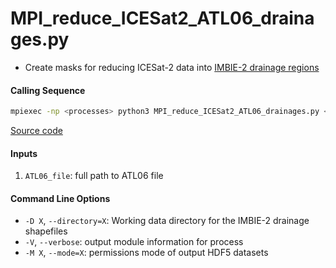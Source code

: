 MPI_reduce_ICESat2_ATL06_drainages.py
=====================================

- Create masks for reducing ICESat-2 data into [IMBIE-2 drainage regions](http://imbie.org/imbie-2016/drainage-basins/)  

#### Calling Sequence
```bash
mpiexec -np <processes> python3 MPI_reduce_ICESat2_ATL06_drainages.py <path_to_ATL06_file>
```
[Source code](https://github.com/tsutterley/read-ICESat-2/blob/master/scripts/MPI_reduce_ICESat2_ATL06_drainages.py)  

#### Inputs
1. `ATL06_file`: full path to ATL06 file  

#### Command Line Options
- `-D X`, `--directory=X`: Working data directory for the IMBIE-2 drainage shapefiles
- `-V`, `--verbose`: output module information for process  
- `-M X`, `--mode=X`: permissions mode of output HDF5 datasets  
